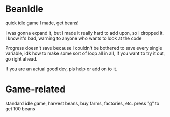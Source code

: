 # BeanIdle
quick idle game I made, get beans!

I was gonna expand it, but I made it really hard to add upon, so I dropped it.
I know it's bad, warning to anyone who wants to look at the code

Progress doesn't save because I couldn't be bothered to save every single variable, idk how to make some sort of loop
all in all,  if you want to try it out, go right ahead.

If you are an actual good dev, pls help or add on to  it.

# Game-related
standard idle game, harvest beans, buy farms, factories, etc.
press "g" to get 100 beans
